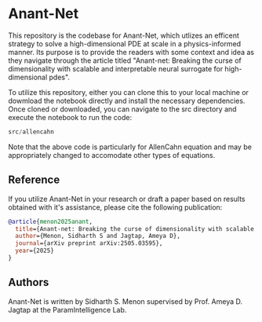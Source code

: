 # Anant-Net

This repository is the codebase for Anant-Net, which utlizes an efficent strategy to solve a high-dimensional PDE at scale in a physics-informed manner. Its purpose is to provide the readers with some context and idea as they navigate through the article titled "Anant-net: Breaking the curse of dimensionality with scalable and interpretable neural surrogate for high-dimensional pdes".

To utilize this repository, either you can clone this to your local machine or dowmload the notebook directly and install the necessary dependencies. Once cloned or downloaded, you can navigate to the src directory and execute the notebook to run the code:

```python
src/allencahn
```

Note that the above code is particularly for AllenCahn equation and may be appropriately changed to accomodate other types of equations.

## Reference

If you utilize Anant-Net in your research or draft a paper based on results obtained with it's assistance, please cite the following publication:

```bibtex
@article{menon2025anant,
  title={Anant-net: Breaking the curse of dimensionality with scalable and interpretable neural surrogate for high-dimensional pdes},
  author={Menon, Sidharth S and Jagtap, Ameya D},
  journal={arXiv preprint arXiv:2505.03595},
  year={2025}
}
```

## Authors
Anant-Net is written by Sidharth S. Menon supervised by Prof. Ameya D. Jagtap at the ParamIntelligence Lab.
